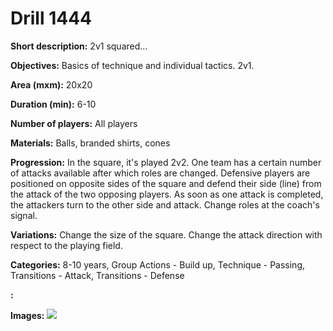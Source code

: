 # Drill 1444

**Short description:**
2v1 squared...

**Objectives:**
Basics of technique and individual tactics. 2v1.

**Area (mxm):**
20x20

**Duration (min):**
6-10

**Number of players:**
All players

**Materials:**
Balls, branded shirts, cones

**Progression:**
In the square, it's played 2v2. One team has a certain number of attacks available after which roles are changed. Defensive players are positioned on opposite sides of the square and defend their side (line) from the attack of the two opposing players. As soon as one attack is completed, the attackers turn to the other side and attack. Change roles at the coach's signal.

**Variations:**
Change the size of the square. Change the attack direction with respect to the playing field.

**Categories:**
8-10 years, Group Actions - Build up, Technique - Passing, Transitions - Attack, Transitions - Defense

**:**


**Images:**
![](https://www.coachingfutsal.com/\images\f1db1f80-bc7a-4b94-94fb-257cd6accf7f_248.png)

